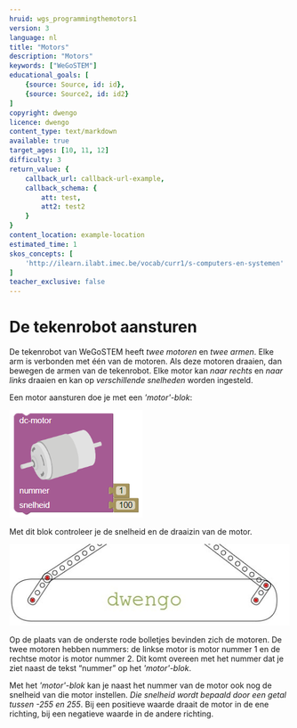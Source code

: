 ```yaml
---
hruid: wgs_programmingthemotors1
version: 3
language: nl
title: "Motors"
description: "Motors"
keywords: ["WeGoSTEM"]
educational_goals: [
    {source: Source, id: id}, 
    {source: Source2, id: id2}
]
copyright: dwengo
licence: dwengo
content_type: text/markdown
available: true
target_ages: [10, 11, 12]
difficulty: 3
return_value: {
    callback_url: callback-url-example,
    callback_schema: {
        att: test,
        att2: test2
    }
}
content_location: example-location
estimated_time: 1
skos_concepts: [
    'http://ilearn.ilabt.imec.be/vocab/curr1/s-computers-en-systemen'
]
teacher_exclusive: false
---
```


# De tekenrobot aansturen

De tekenrobot van WeGoSTEM heeft *twee motoren* en *twee armen*. Elke arm is verbonden met één van de motoren. Als deze motoren draaien, dan bewegen de armen van de tekenrobot. Elke motor kan *naar rechts* en *naar links* draaien en kan op *verschillende snelheden* worden ingesteld.

Een motor aansturen doe je met een *'motor'-blok*: 

![](embed/dcmotor.png "Afb. Tekenrobot")

Met dit blok controleer je de snelheid en de draaizin van de motor.


![](embed/positiemotorentekenrobot.jpg "Afb. Tekenrobot")

Op de plaats van de onderste rode bolletjes bevinden zich de motoren.
De twee motoren hebben nummers: de linkse motor is motor nummer 1 en de rechtse motor is motor nummer 2. Dit komt overeen met het nummer dat je ziet naast de tekst “nummer” op het *'motor'-blok*. 

Met het *'motor'-blok* kan je naast het nummer van de motor ook nog de snelheid van die motor instellen. *Die snelheid wordt bepaald door een getal tussen -255 en 255*. Bij een positieve waarde draait de motor in de ene richting, bij een negatieve waarde in de andere richting.
